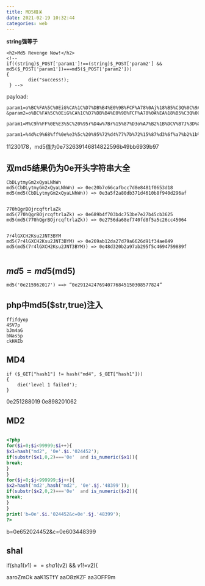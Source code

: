 ```yaml
---
title: MD5相关
date: 2021-02-19 10:32:44
categories: web
---
```


**string强等于**

<!--more-->

```
<h2>Md5 Revenge Now!</h2>
<!--
if((string)$_POST['param1']!==(string)$_POST['param2'] && md5($_POST['param1'])===md5($_POST['param2']))
{
        die("success!);
 } -->
```

payload:

```text
param1=o%BC%FA%5C%0EiG%CA%1C%D7%DB%B4%E0%9B%FCF%A78%0Aj%18%B5%C3Q%0C%9A%82%CE%27%A4Cf%40%B1%FC%D6%DC%8D%DF%05%EB%B9%DF%5B%18%88%D4%A6%05%956%BC%EC%3E%90%0F%26%FA%2C%AA%21%25%20g%A7%DB%EA%DB%89%05%A7%07%0D%14dS%20S%FB%90%B5%8A%C4T%E5%B2L%20%95%1C6%CD%17N%CE%80%7B%9C%1E%8DN%26%1A%3A%11%BA%9E%B4%11%BD%04%99%0F%E1%9D%C4%D3%E2%D8%9E%B8%E6%7F%B3%E9%06
&param2=o%BC%FA%5C%0EiG%CA%1C%D7%DB%B4%E0%9B%FCF%A78%0A%EA%18%B5%C3Q%0C%9A%82%CE%27%A4Cf
```

```
param1=M%C9h%FF%0E%E3%5C%20%95r%D4w%7Br%15%87%D3o%A7%B2%1B%DCV%B7J%3D%C0x%3E%7B%95%18%AF%BF%A2%00%A8%28K%F3n%8EKU%B3_Bu%93%D8Igm%A0%D1U%5D%83%60%FB_%07%FE%A2&param2=M%C9h%FF%0E%E3%5C%20%95r%D4w%7Br%15%87%D3o%A7%B2%1B%DCV%B7J%3D%C0x%3E%7B%95%18%AF%BF%A2%02%A8%28K%F3n%8EKU%B3_Bu%93%D8Igm%A0%D1%D5%5D%83%60%FB_%07%FE%A2
```

```
param1=%4d%c9%68%ff%0e%e3%5c%20%95%72%d4%77%7b%72%15%87%d3%6f%a7%b2%1b%dc%56%b7%4a%3d%c0%78%3e%7b%95%18%af%bf%a2%00%a8%28%4b%f3%6e%8e%4b%55%b3%5f%42%75%93%d8%49%67%6d%a0%d1%55%5d%83%60%fb%5f%07%fe%a2&param2=%4d%c9%68%ff%0e%e3%5c%20%95%72%d4%77%7b%72%15%87%d3%6f%a7%b2%1b%dc%56%b7%4a%3d%c0%78%3e%7b%95%18%af%bf%a2%02%a8%28%4b%f3%6e%8e%4b%55%b3%5f%42%75%93%d8%49%67%6d%a0%d1%d5%5d%83%60%fb%5f%07%fe%a2
```

11230178，md5值为0e732639146814822596b49bb6939b97







## 双md5结果仍为0e开头字符串大全

```
CbDLytmyGm2xQyaLNhWn
md5(CbDLytmyGm2xQyaLNhWn) => 0ec20b7c66cafbcc7d8e8481f0653d18
md5(md5(CbDLytmyGm2xQyaLNhWn)) => 0e3a5f2a80db371d4610b8f940d296af


770hQgrBOjrcqftrlaZk
md5(770hQgrBOjrcqftrlaZk) => 0e689b4f703bdc753be7e27b45cb3625
md5(md5(770hQgrBOjrcqftrlaZk)) => 0e2756da68ef740fd8f5a5c26cc45064


7r4lGXCH2Ksu2JNT3BYM
md5(7r4lGXCH2Ksu2JNT3BYM) => 0e269ab12da27d79a6626d91f34ae849
md5(md5(7r4lGXCH2Ksu2JNT3BYM)) => 0e48d320b2a97ab295f5c4694759889f


```



## $md5=md5($md5)

```
md5('0e215962017') ==> “0e291242476940776845150308577824”
```





## php中md5($str,true)注入

```
ffifdyop
4SV7p
bJm4aG
bNas5p
ckHAEb
```





## MD4

```
if ($_GET["hash1"] != hash("md4", $_GET["hash1"]))
{
    die('level 1 failed');
}
```

0e251288019
0e898201062

## MD2

```php

<?php
for($i=0;$i<99999;$i++){
$x1=hash("md2", '0e'.$i.'024452');
if(substr($x1,0,2)==='0e'  and is_numeric($x1)){
break;
}
}
for($j=0;$j<999999;$j++){
$x2=hash('md2',hash("md2", '0e'.$j.'48399'));
if(substr($x2,0,2)==='0e'  and is_numeric($x2)){
break;
}
}
print('b=0e'.$i.'024452&c=0e'.$j.'48399');
?>

```

b=0e652024452&c=0e603448399





## shal

 if(sha1($v1)==sha1($v2) && $v1!=$v2){

aaroZmOk
aaK1STfY
aaO8zKZF
aa3OFF9m